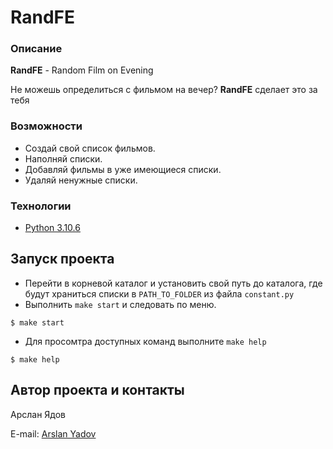 # RandFE
### Описание
**RandFE** - Random Film on Evening

Не можешь определиться с фильмом на вечер? **RandFE** сделает это за тебя
### Возможности
* Создай свой список фильмов.
* Наполняй списки.
* Добавляй фильмы в уже имеющиеся списки.
* Удаляй ненужные списки.
### Технологии
* [Python 3.10.6](https://docs.python.org/3.10/)
## Запуск проекта
- Перейти в корневой каталог и установить свой путь до каталога, где будут храниться списки
в ```PATH_TO_FOLDER``` из файла ```constant.py```
- Выполнить `make start` и следовать по меню.
``` make
$ make start
```
- Для просомтра доступных команд выполните `make help`
```make
$ make help
```
## Автор проекта и контакты
Арслан Ядов

E-mail:
[Arslan Yadov](mailto:arslanyadov@yandex.ru?subject=RandFE)
